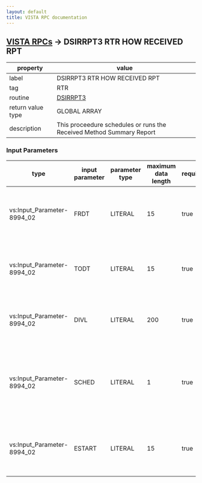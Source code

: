 ```yaml
---
layout: default
title: VISTA RPC documentation
---
```




## [VISTA RPCs](TableOfContent.md) &#8594; DSIRRPT3 RTR HOW RECEIVED RPT 

 property | value 
--- | --- 
 label | DSIRRPT3 RTR HOW RECEIVED RPT
 tag | RTR
 routine | [DSIRRPT3](http://code.osehra.org/dox/Routine_DSIRRPT3_source.html)
 return value type | GLOBAL ARRAY
 description | This proceedure schedules or runs the Received Method Summary Report

### Input Parameters

| type | input parameter | parameter type | maximum data length | required | description | 
| --- | --- | --- | --- | --- | --- | 
| vs:Input_Parameter-8994_02 | FRDT | LITERAL | 15 | true | This is the field tht identifies the eariest received date for the report. | 
| vs:Input_Parameter-8994_02 | TODT | LITERAL | 15 | true | This is the field tht identifies the latest received date for the report. | 
| vs:Input_Parameter-8994_02 | DIVL | LITERAL | 200 | true | This is an optional list of division numbers delimited with a ^. | 
| vs:Input_Parameter-8994_02 | SCHED | LITERAL | 1 | true | This is an optional boolean field to indicate whether of not the reportshould be scheduled. | 
| vs:Input_Parameter-8994_02 | ESTART | LITERAL | 15 | true | This is the earliest start time for a task to launch if the report isscheduled. | 
